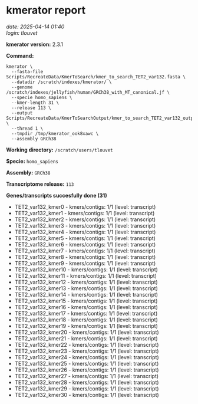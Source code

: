 # kmerator report
*date: 2025-04-14 01:40*  
*login: tlouvet*

**kmerator version:** 2.3.1

**Command:**

```
kmerator \
  --fasta-file Scripts/RecreateData/KmerToSearch/kmer_to_search_TET2_var132.fasta \
  --datadir /scratch/indexes/kmerator/ \
  --genome /scratch/indexes/jellyfish/human/GRCh38_with_MT_canonical.jf \
  --specie homo_sapiens \
  --kmer-length 31 \
  --release 113 \
  --output Scripts/RecreateData/KmerToSearchOutput/kmer_to_search_TET2_var132_output \
  --thread 1 \
  --tmpdir /tmp/kmerator_ook8xawc \
  --assembly GRCh38
```

**Working directory:** `/scratch/users/tlouvet`

**Specie:** `homo_sapiens`

**Assembly:** `GRCh38`

**Transcriptome release:** `113`

**Genes/transcripts succesfully done (31)**

- TET2_var132_kmer0 - kmers/contigs: 1/1 (level: transcript)
- TET2_var132_kmer1 - kmers/contigs: 1/1 (level: transcript)
- TET2_var132_kmer2 - kmers/contigs: 1/1 (level: transcript)
- TET2_var132_kmer3 - kmers/contigs: 1/1 (level: transcript)
- TET2_var132_kmer4 - kmers/contigs: 1/1 (level: transcript)
- TET2_var132_kmer5 - kmers/contigs: 1/1 (level: transcript)
- TET2_var132_kmer6 - kmers/contigs: 1/1 (level: transcript)
- TET2_var132_kmer7 - kmers/contigs: 1/1 (level: transcript)
- TET2_var132_kmer8 - kmers/contigs: 1/1 (level: transcript)
- TET2_var132_kmer9 - kmers/contigs: 1/1 (level: transcript)
- TET2_var132_kmer10 - kmers/contigs: 1/1 (level: transcript)
- TET2_var132_kmer11 - kmers/contigs: 1/1 (level: transcript)
- TET2_var132_kmer12 - kmers/contigs: 1/1 (level: transcript)
- TET2_var132_kmer13 - kmers/contigs: 1/1 (level: transcript)
- TET2_var132_kmer14 - kmers/contigs: 1/1 (level: transcript)
- TET2_var132_kmer15 - kmers/contigs: 1/1 (level: transcript)
- TET2_var132_kmer16 - kmers/contigs: 1/1 (level: transcript)
- TET2_var132_kmer17 - kmers/contigs: 1/1 (level: transcript)
- TET2_var132_kmer18 - kmers/contigs: 1/1 (level: transcript)
- TET2_var132_kmer19 - kmers/contigs: 1/1 (level: transcript)
- TET2_var132_kmer20 - kmers/contigs: 1/1 (level: transcript)
- TET2_var132_kmer21 - kmers/contigs: 1/1 (level: transcript)
- TET2_var132_kmer22 - kmers/contigs: 1/1 (level: transcript)
- TET2_var132_kmer23 - kmers/contigs: 1/1 (level: transcript)
- TET2_var132_kmer24 - kmers/contigs: 1/1 (level: transcript)
- TET2_var132_kmer25 - kmers/contigs: 1/1 (level: transcript)
- TET2_var132_kmer26 - kmers/contigs: 1/1 (level: transcript)
- TET2_var132_kmer27 - kmers/contigs: 1/1 (level: transcript)
- TET2_var132_kmer28 - kmers/contigs: 1/1 (level: transcript)
- TET2_var132_kmer29 - kmers/contigs: 1/1 (level: transcript)
- TET2_var132_kmer30 - kmers/contigs: 1/1 (level: transcript)
